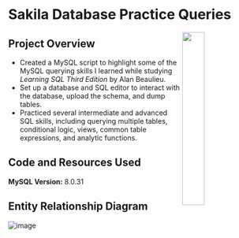 # Sakila Database Practice Queries
<img src="https://images.unsplash.com/photo-1581905764498-f1b60bae941a?ixlib=rb-4.0.3&ixid=M3wxMjA3fDB8MHxwaG90by1wYWdlfHx8fGVufDB8fHx8fA%3D%3D&auto=format&fit=crop&w=764&q=80"
 width=30% height=30% align=right>

## Project Overview
* Created a MySQL script to highlight some of the MySQL querying skills I learned while studying _Learning SQL Third Edition_ by Alan Beaulieu.
* Set up a database and SQL editor to interact with the database, upload the schema, and dump tables.
* Practiced several intermediate and advanced SQL skills, including querying multiple tables, conditional logic, views, common table expressions, and analytic functions.

## Code and Resources Used
**MySQL Version:** 8.0.31

## Entity Relationship Diagram
![image](https://github.com/eangutierrez/Sakila_Practice_Queries/assets/92600212/4e3c274b-c7bc-478a-8c7e-41bef96991bf)
